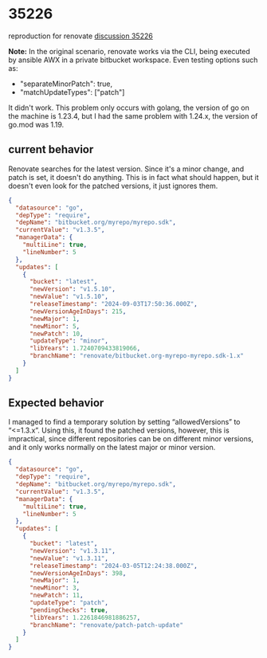 # 35226
reproduction for renovate [discussion 35226](https://github.com/renovatebot/renovate/discussions/35226)

**Note:** In the original scenario, renovate works via the CLI, being executed by ansible AWX in a private bitbucket workspace. Even testing options such as:

- "separateMinorPatch": true,
- "matchUpdateTypes": ["patch"]

It didn't work. This problem only occurs with golang, the version of go on the machine is 1.23.4, but I had the same problem with 1.24.x, the version of go.mod was 1.19.


## current behavior

Renovate searches for the latest version. Since it's a minor change, and patch is set, it doesn't do anything. This is in fact what should happen, but it doesn't even look for the patched versions, it just ignores them.

```json
{
  "datasource": "go",
  "depType": "require",
  "depName": "bitbucket.org/myrepo/myrepo.sdk",
  "currentValue": "v1.3.5",
  "managerData": {
    "multiLine": true,
    "lineNumber": 5
  },
  "updates": [
    {
      "bucket": "latest",
      "newVersion": "v1.5.10",
      "newValue": "v1.5.10",
      "releaseTimestamp": "2024-09-03T17:50:36.000Z",
      "newVersionAgeInDays": 215,
      "newMajor": 1,
      "newMinor": 5,
      "newPatch": 10,
      "updateType": "minor",
      "libYears": 1.7240709433819066,
      "branchName": "renovate/bitbucket.org-myrepo-myrepo.sdk-1.x"
    }
  ]
}

```

## Expected behavior

I managed to find a temporary solution by setting “allowedVersions” to “<=1.3.x”. Using this, it found the patched versions, however, this is impractical, since different repositories can be on different minor versions, and it only works normally on the latest major or minor version.

```json
{
  "datasource": "go",
  "depType": "require",
  "depName": "bitbucket.org/myrepo/myrepo.sdk",
  "currentValue": "v1.3.5",
  "managerData": {
    "multiLine": true,
    "lineNumber": 5
  },
  "updates": [
    {
      "bucket": "latest",
      "newVersion": "v1.3.11",
      "newValue": "v1.3.11",
      "releaseTimestamp": "2024-03-05T12:24:38.000Z",
      "newVersionAgeInDays": 398,
      "newMajor": 1,
      "newMinor": 3,
      "newPatch": 11,
      "updateType": "patch",
      "pendingChecks": true,
      "libYears": 1.2261846981886257,
      "branchName": "renovate/patch-patch-update"
    }
  ]
}
```